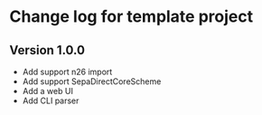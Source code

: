 # Change log for template project

## Version 1.0.0 


+ Add support n26 import
+ Add support SepaDirectCoreScheme
+ Add a web UI
+ Add CLI parser
